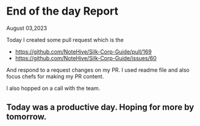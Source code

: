 # End of the day Report
August 03,2023

Today I created some pull request which is the 
* https://github.com/NoteHive/Silk-Corp-Guide/pull/169
* https://github.com/NoteHive/Silk-Corp-Guide/issues/60

And respond to a request changes on my PR. I used readme file and also focus chefs for making my PR content.

I also hopped on a call with the team.
## Today was a productive day. Hoping for more by tomorrow. 
